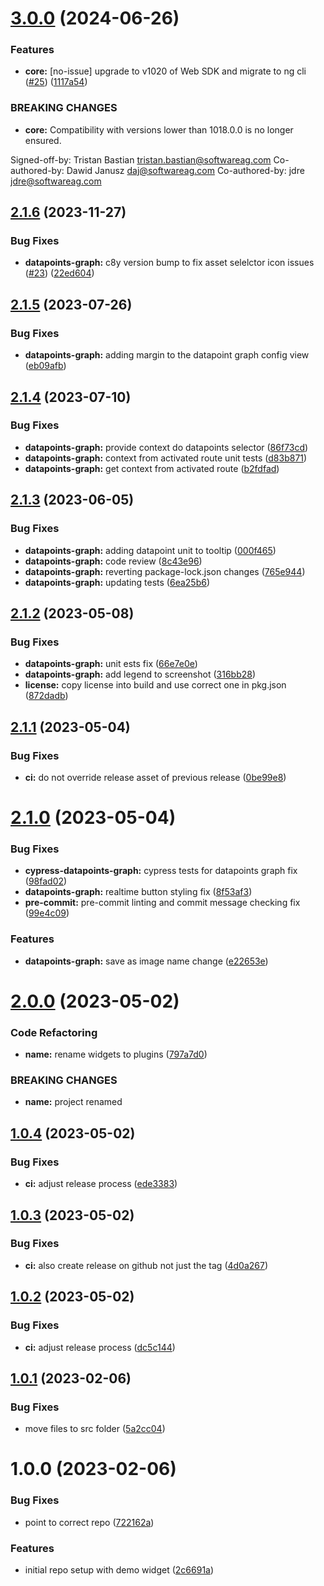 # [3.0.0](https://github.com/SoftwareAG/cumulocity-community-plugins/compare/v2.1.6...v3.0.0) (2024-06-26)


### Features

* **core:** [no-issue] upgrade to v1020 of Web SDK and migrate to ng cli ([#25](https://github.com/SoftwareAG/cumulocity-community-plugins/issues/25)) ([1117a54](https://github.com/SoftwareAG/cumulocity-community-plugins/commit/1117a546ba3b5d02720460b3d22d7c839a56e96e))


### BREAKING CHANGES

* **core:** Compatibility with versions lower than 1018.0.0 is no longer ensured.

Signed-off-by: Tristan Bastian <tristan.bastian@softwareag.com>
Co-authored-by: Dawid Janusz <daj@softwareag.com>
Co-authored-by: jdre <jdre@softwareag.com>

## [2.1.6](https://github.com/SoftwareAG/cumulocity-community-plugins/compare/v2.1.5...v2.1.6) (2023-11-27)


### Bug Fixes

* **datapoints-graph:** c8y version bump to fix asset selelctor icon issues ([#23](https://github.com/SoftwareAG/cumulocity-community-plugins/issues/23)) ([22ed604](https://github.com/SoftwareAG/cumulocity-community-plugins/commit/22ed60491a510d20605e40e5265438c91d5cd292))

## [2.1.5](https://github.com/SoftwareAG/cumulocity-community-plugins/compare/v2.1.4...v2.1.5) (2023-07-26)


### Bug Fixes

* **datapoints-graph:** adding margin to the datapoint graph config view ([eb09afb](https://github.com/SoftwareAG/cumulocity-community-plugins/commit/eb09afb2d8879d31f946bc8764833bb523b2b3ed))

## [2.1.4](https://github.com/SoftwareAG/cumulocity-community-plugins/compare/v2.1.3...v2.1.4) (2023-07-10)


### Bug Fixes

* **datapoints-graph:**  provide context do datapoints selector ([86f73cd](https://github.com/SoftwareAG/cumulocity-community-plugins/commit/86f73cdaf4f43e03c71085805e9b188093f8e999))
* **datapoints-graph:** context from activated route unit tests ([d83b871](https://github.com/SoftwareAG/cumulocity-community-plugins/commit/d83b871b3c781bb6bcf9370fa15bceadd2dff862))
* **datapoints-graph:** get context from activated route ([b2fdfad](https://github.com/SoftwareAG/cumulocity-community-plugins/commit/b2fdfad31b235747564b3daa27fa32e837421136))

## [2.1.3](https://github.com/SoftwareAG/cumulocity-community-plugins/compare/v2.1.2...v2.1.3) (2023-06-05)


### Bug Fixes

* **datapoints-graph:** adding datapoint unit to tooltip ([000f465](https://github.com/SoftwareAG/cumulocity-community-plugins/commit/000f465ae7fc83fc86b53a27705a0cfed4825e1e))
* **datapoints-graph:** code review ([8c43e96](https://github.com/SoftwareAG/cumulocity-community-plugins/commit/8c43e963e2773ea49965ab42d19617c415cc651c))
* **datapoints-graph:** reverting package-lock.json changes ([765e944](https://github.com/SoftwareAG/cumulocity-community-plugins/commit/765e94453b8b534d0e80522a081f671cb7f75103))
* **datapoints-graph:** updating tests ([6ea25b6](https://github.com/SoftwareAG/cumulocity-community-plugins/commit/6ea25b6d4733fa56109a4d6f719b06f781e60183))

## [2.1.2](https://github.com/SoftwareAG/cumulocity-community-plugins/compare/v2.1.1...v2.1.2) (2023-05-08)


### Bug Fixes

* **datapoints-graph:**  unit ests fix ([66e7e0e](https://github.com/SoftwareAG/cumulocity-community-plugins/commit/66e7e0ecbf2b91013b0e4d915b58f5ea61605128))
* **datapoints-graph:** add legend to screenshot ([316bb28](https://github.com/SoftwareAG/cumulocity-community-plugins/commit/316bb28970f7fe00b6e1071c829148f439e3d195))
* **license:** copy license into build and use correct one in pkg.json ([872dadb](https://github.com/SoftwareAG/cumulocity-community-plugins/commit/872dadb23c5e50fadc45f70054b3d7287e3489b0))

## [2.1.1](https://github.com/SoftwareAG/cumulocity-community-plugins/compare/v2.1.0...v2.1.1) (2023-05-04)


### Bug Fixes

* **ci:** do not override release asset of previous release ([0be99e8](https://github.com/SoftwareAG/cumulocity-community-plugins/commit/0be99e81d14a3949b6f421162a9aa650795b3746))

# [2.1.0](https://github.com/SoftwareAG/cumulocity-community-plugins/compare/v2.0.0...v2.1.0) (2023-05-04)


### Bug Fixes

* **cypress-datapoints-graph:** cypress tests for datapoints graph fix ([98fad02](https://github.com/SoftwareAG/cumulocity-community-plugins/commit/98fad02c459b05f05edad73897ff1e91dc634828))
* **datapoints-graph:** realtime button styling fix ([8f53af3](https://github.com/SoftwareAG/cumulocity-community-plugins/commit/8f53af3ed7742520590b14d49ec3faa01e4366b8))
* **pre-commit:** pre-commit linting and commit message checking fix ([99e4c09](https://github.com/SoftwareAG/cumulocity-community-plugins/commit/99e4c0909419d9228f539029076b4ad744d07173))


### Features

* **datapoints-graph:** save as image name change ([e22653e](https://github.com/SoftwareAG/cumulocity-community-plugins/commit/e22653e07c001356056b3d43f4f00570220b6b74))

# [2.0.0](https://github.com/SoftwareAG/cumulocity-community-plugins/compare/v1.0.4...v2.0.0) (2023-05-02)


### Code Refactoring

* **name:** rename widgets to plugins ([797a7d0](https://github.com/SoftwareAG/cumulocity-community-plugins/commit/797a7d0bfe20ccef271faf1d70b6b99ffaae6749))


### BREAKING CHANGES

* **name:** project renamed

## [1.0.4](https://github.com/SoftwareAG/cumulocity-community-plugins/compare/v1.0.3...v1.0.4) (2023-05-02)


### Bug Fixes

* **ci:** adjust release process ([ede3383](https://github.com/SoftwareAG/cumulocity-community-plugins/commit/ede3383404600367055832192f02bacfd4dc910d))

## [1.0.3](https://github.com/SoftwareAG/cumulocity-community-plugins/compare/v1.0.2...v1.0.3) (2023-05-02)


### Bug Fixes

* **ci:** also create release on github not just the tag ([4d0a267](https://github.com/SoftwareAG/cumulocity-community-plugins/commit/4d0a2673e18c9de0f3315c8eebaad2750b12278a))

## [1.0.2](https://github.com/SoftwareAG/cumulocity-community-plugins/compare/v1.0.1...v1.0.2) (2023-05-02)


### Bug Fixes

* **ci:** adjust release process ([dc5c144](https://github.com/SoftwareAG/cumulocity-community-plugins/commit/dc5c144a01a6747438695a519897ca05bde97dcc))

## [1.0.1](https://github.com/SoftwareAG/cumulocity-community-plugins/compare/v1.0.0...v1.0.1) (2023-02-06)


### Bug Fixes

* move files to src folder ([5a2cc04](https://github.com/SoftwareAG/cumulocity-community-plugins/commit/5a2cc0445419b32e04694da5736861d7a66ff029))

# 1.0.0 (2023-02-06)


### Bug Fixes

* point to correct repo ([722162a](https://github.com/SoftwareAG/cumulocity-community-plugins/commit/722162a05a32b550da3bf7c9345e4dadfdd655a4))


### Features

* initial repo setup with demo widget ([2c6691a](https://github.com/SoftwareAG/cumulocity-community-plugins/commit/2c6691ac4405f025296d78619ec2b5895f2e6501))
